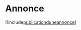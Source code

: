 # Annonce

[!include[publicationduneannonce](annonce.publicationduneannonce.autogen.md)]






























































































































